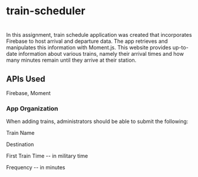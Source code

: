 # train-scheduler

<h1></h1>

In this assignment, train schedule application was created that incorporates Firebase to host arrival and departure data. The app retrieves and manipulates this information with Moment.js. This website provides up-to-date information about various trains, namely their arrival times and how many minutes remain until they arrive at their station.

<h2>APIs Used</h2>
Firebase,
Moment


<h3>App Organization</h3>
<p>When adding trains, administrators should be able to submit the following:</p>

Train Name


Destination


First Train Time -- in military time


Frequency -- in minutes
